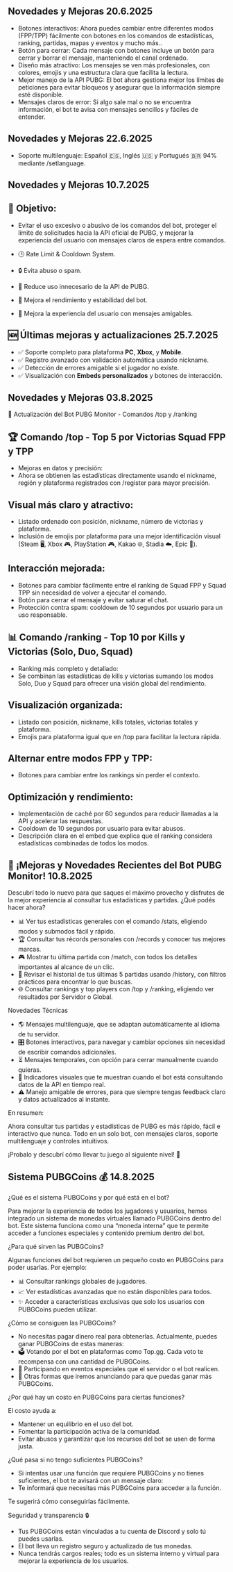 ## Novedades y Mejoras 20.6.2025

- Botones interactivos: Ahora puedes cambiar entre diferentes modos (FPP/TPP) fácilmente con botones en los comandos de estadísticas, ranking, partidas, mapas y eventos y mucho más..
- Botón para cerrar: Cada mensaje con botones incluye un botón para cerrar y borrar el mensaje, manteniendo el canal ordenado.
- Diseño más atractivo: Los mensajes se ven más profesionales, con colores, emojis y una estructura clara que facilita la lectura.
- Mejor manejo de la API PUBG: El bot ahora gestiona mejor los límites de peticiones para evitar bloqueos y asegurar que la información siempre esté disponible.
- Mensajes claros de error: Si algo sale mal o no se encuentra información, el bot te avisa con mensajes sencillos y fáciles de entender.

## Novedades y Mejoras 22.6.2025

- Soporte multilenguaje: Español 🇪🇸, Inglés 🇺🇸​ y Portugués 🇧🇷 94% mediante /setlanguage.

## Novedades y Mejoras 10.7.2025

## 🎯 Objetivo:

- Evitar el uso excesivo o abusivo de los comandos del bot, proteger el límite de solicitudes hacia la API oficial de PUBG, y mejorar la experiencia del usuario con mensajes claros de espera entre comandos.

 - 🕒 Rate Limit & Cooldown System.
 - 🔒 Evita abuso o spam.
 - 🧠 Reduce uso innecesario de la API de PUBG.
 - 🚀 Mejora el rendimiento y estabilidad del bot.
 - 💬 Mejora la experiencia del usuario con mensajes amigables.


## 🆕 Últimas mejoras y actualizaciones 25.7.2025

- ✅ Soporte completo para plataforma **PC**, **Xbox**, y **Mobile**.   
- ✅ Registro avanzado con validación automática usando nickname.  
- ✅ Detección de errores amigable si el jugador no existe.  
- ✅ Visualización con **Embeds personalizados** y botones de interacción.

## Novedades y Mejoras 03.8.2025

📢 Actualización del Bot PUBG Monitor - Comandos /top y /ranking

## 🏆 Comando /top - Top 5 por Victorias Squad FPP y TPP

- Mejoras en datos y precisión:
- Ahora se obtienen las estadísticas directamente usando el nickname, región y plataforma registrados con /register para mayor precisión.

## Visual más claro y atractivo:

- Listado ordenado con posición, nickname, número de victorias y plataforma.
- Inclusión de emojis por plataforma para una mejor identificación visual (Steam 🖥️, Xbox 🎮, PlayStation 🎮, Kakao 🌐, Stadia ☁️, Epic 🛒).

## Interacción mejorada:

- Botones para cambiar fácilmente entre el ranking de Squad FPP y Squad TPP sin necesidad de volver a ejecutar el comando.
- Botón para cerrar el mensaje y evitar saturar el chat.
- Protección contra spam: cooldown de 10 segundos por usuario para un uso responsable.

## 📊 Comando /ranking - Top 10 por Kills y Victorias (Solo, Duo, Squad)

- Ranking más completo y detallado:
- Se combinan las estadísticas de kills y victorias sumando los modos Solo, Duo y Squad para ofrecer una visión global del rendimiento.

## Visualización organizada:

- Listado con posición, nickname, kills totales, victorias totales y plataforma.
- Emojis para plataforma igual que en /top para facilitar la lectura rápida.

## Alternar entre modos FPP y TPP:
- Botones para cambiar entre los rankings sin perder el contexto.

## Optimización y rendimiento:
- Implementación de caché por 60 segundos para reducir llamadas a la API y acelerar las respuestas.
- Cooldown de 10 segundos por usuario para evitar abusos.
- Descripción clara en el embed que explica que el ranking considera estadísticas combinadas de todos los modos.


## 🚀 ¡Mejoras y Novedades Recientes del Bot PUBG Monitor! 10.8.2025

Descubrí todo lo nuevo para que saques el máximo provecho y disfrutes de la mejor experiencia al consultar tus estadísticas y partidas.
¿Qué podés hacer ahora?

   - 📊 Ver tus estadísticas generales con el comando /stats, eligiendo modos y submodos fácil y rápido.
   - 🏆 Consultar tus récords personales con /records y conocer tus mejores marcas.
   - 🎮 Mostrar tu última partida con /match, con todos los detalles importantes al alcance de un clic.
   - 📜 Revisar el historial de tus últimas 5 partidas usando /history, con filtros prácticos para encontrar lo que buscas.
   - 🌐 Consultar rankings y top players con /top y /ranking, eligiendo ver resultados por Servidor o Global.

Novedades Técnicas

   - 🌎 Mensajes multilenguaje, que se adaptan automáticamente al idioma de tu servidor.
   - 🎛️ Botones interactivos, para navegar y cambiar opciones sin necesidad de escribir comandos adicionales.
   - ⏳ Mensajes temporales, con opción para cerrar manualmente cuando quieras.
   - 🔄 Indicadores visuales que te muestran cuando el bot está consultando datos de la API en tiempo real.
   - ⚠️ Manejo amigable de errores, para que siempre tengas feedback claro y datos actualizados al instante.

En resumen:

Ahora consultar tus partidas y estadísticas de PUBG es más rápido, fácil e interactivo que nunca. Todo en un solo bot, con mensajes claros, soporte multilenguaje y controles intuitivos.

¡Probalo y descubrí cómo llevar tu juego al siguiente nivel! 🎯

## Sistema PUBGCoins 💰 14.8.2025

¿Qué es el sistema PUBGCoins y por qué está en el bot?

Para mejorar la experiencia de todos los jugadores y usuarios, hemos integrado un sistema de monedas virtuales llamado PUBGCoins dentro del bot.
Este sistema funciona como una “moneda interna” que te permite acceder a funciones especiales y contenido premium dentro del bot.

¿Para qué sirven las PUBGCoins?

Algunas funciones del bot requieren un pequeño costo en PUBGCoins para poder usarlas. Por ejemplo:

- 📊 Consultar rankings globales de jugadores.
- 📈 Ver estadísticas avanzadas que no están disponibles para todos.
- ✨ Acceder a características exclusivas que solo los usuarios con PUBGCoins pueden utilizar.

¿Cómo se consiguen las PUBGCoins?

- No necesitas pagar dinero real para obtenerlas. Actualmente, puedes ganar PUBGCoins de estas maneras:
- 🗳️ Votando por el bot en plataformas como Top.gg. Cada voto te recompensa con una cantidad de PUBGCoins.
- 🎉 Participando en eventos especiales que el servidor o el bot realicen.
- 📢 Otras formas que iremos anunciando para que puedas ganar más PUBGCoins.

¿Por qué hay un costo en PUBGCoins para ciertas funciones?

El costo ayuda a:

- Mantener un equilibrio en el uso del bot.
- Fomentar la participación activa de la comunidad.
- Evitar abusos y garantizar que los recursos del bot se usen de forma justa.

¿Qué pasa si no tengo suficientes PUBGCoins?

- Si intentas usar una función que requiere PUBGCoins y no tienes suficientes, el bot te avisará con un mensaje claro:
- Te informará que necesitas más PUBGCoins para acceder a la función.

Te sugerirá cómo conseguirlas fácilmente.

Seguridad y transparencia 🔒

- Tus PUBGCoins están vinculadas a tu cuenta de Discord y solo tú puedes usarlas.
- El bot lleva un registro seguro y actualizado de tus monedas.
- Nunca tendrás cargos reales; todo es un sistema interno y virtual para mejorar la experiencia de los usuarios.
